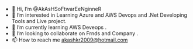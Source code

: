 - 👋 Hi, I’m @AkAsHSoFtwarEeNginneR
- 👀 I’m interested in Learning Azure and AWS Devops and .Net Developing Tools and Live project.
- 🌱 I’m currently learning AWS Deveops .
- 💞️ I’m looking to collaborate on Frnds and Company .
- 📫 How to reach me akashkr2009@hotmail.com

<!---
AkAsHSoFtwarEeNginneR/AkAsHSoFtwarEeNginneR is a ✨ special ✨ repository because its `README.md` (this file) appears on your GitHub profile.
You can click the Preview link to take a look at your changes.
--->

